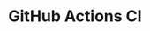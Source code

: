 # GitHub Actions CI









































































































































































































































































































































































































































































































































































































































































































































































































































































































































































































































































































































































































































































































































































































































































































































































































































































































































































































































































































































































































































































































































































































































































































































































































































































































































































































































































































































































































































































































































































































































































































































































































































































































































































































